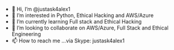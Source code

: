 - 👋 Hi, I’m @justask4alex1
- 👀 I’m interested in Python, Ethical Hacking and AWS/Azure
- 🌱 I’m currently learning Full stack and Ethical Hacking
- 💞️ I’m looking to collaborate on AWS/Azure, Full Stack and Ethical Engineering
- 📫 How to reach me ...via Skype: justask4alex1

<!---
justask4alex1/justask4alex1 is a ✨ special ✨ repository because its `README.md` (this file) appears on your GitHub profile.
You can click the Preview link to take a look at your changes.
--->
